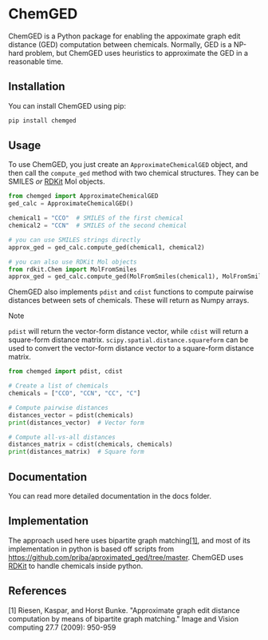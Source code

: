 # ChemGED

ChemGED is a Python package for enabling the appoximate graph edit distance (GED) computation between
chemicals. Normally, GED is a NP-hard problem, but ChemGED uses heuristics to approximate the GED in
a reasonable time.

## Installation
You can install ChemGED using pip:

```bash
pip install chemged
```

## Usage
To use ChemGED, you just create an ``ApproximateChemicalGED`` object, and then call the
``compute_ged`` method with two chemical structures. They can be SMILES *or*
[RDKit](https://www.rdkit.org/docs/index.html) Mol objects.

```python
from chemged import ApproximateChemicalGED
ged_calc = ApproximateChemicalGED()

chemical1 = "CCO"  # SMILES of the first chemical
chemical2 = "CCN"  # SMILES of the second chemical

# you can use SMILES strings directly
approx_ged = ged_calc.compute_ged(chemical1, chemical2)

# you can also use RDKit Mol objects
from rdkit.Chem import MolFromSmiles
approx_ged = ged_calc.compute_ged(MolFromSmiles(chemical1), MolFromSmiles(chemical2))
```
ChemGED also implements ``pdist`` and ``cdist`` functions to compute pairwise distances between
sets of chemicals. These will return as Numpy arrays.

> [!NOTE]
> ``pdist`` will return the vector-form distance vector, while ``cdist`` will return a
> square-form distance matrix. ``scipy.spatial.distance.squareform`` can be used to convert
> the vector-form distance vector to a square-form distance matrix.

```python
from chemged import pdist, cdist

# Create a list of chemicals
chemicals = ["CCO", "CCN", "CC", "C"]

# Compute pairwise distances
distances_vector = pdist(chemicals)
print(distances_vector)  # Vector form

# Compute all-vs-all distances
distances_matrix = cdist(chemicals, chemicals)
print(distances_matrix)  # Square form
```

## Documentation
You can read more detailed documentation in the docs folder.

## Implementation
The approach used here uses bipartite graph matching[[1]](#1), and most of its implementation in python
is based off scripts from https://github.com/priba/aproximated_ged/tree/master.
ChemGED uses [RDKit](https://www.rdkit.org/docs/index.html) to handle chemicals inside python.

## References
<a id="1">[1]</a>
Riesen, Kaspar, and Horst Bunke.
"Approximate graph edit distance computation by means of bipartite graph matching."
Image and Vision computing 27.7 (2009): 950-959
